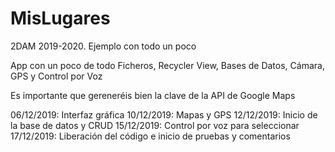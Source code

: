 # MisLugares
2DAM 2019-2020. Ejemplo con todo un poco

App con un poco de todo
Ficheros, Recycler View, Bases de Datos, Cámara, GPS y Control por Voz

Es importante que gereneréis bien la clave de la API de Google Maps

06/12/2019: Interfaz gráfica 
10/12/2019: Mapas y GPS 
12/12/2019: Inicio de la base de datos y CRUD
15/12/2019: Control por voz para seleccionar
17/12/2019: Liberación del código e inicio de pruebas y comentarios